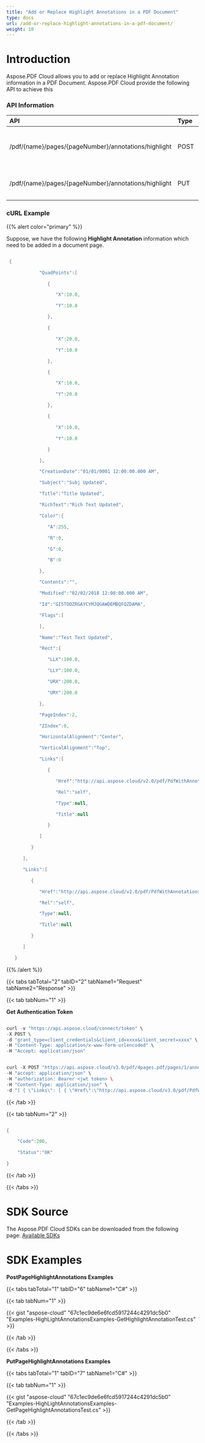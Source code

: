 ```yaml
---
title: "Add or Replace Highlight Annotations in a PDF Document"
type: docs
url: /add-or-replace-highlight-annotations-in-a-pdf-document/
weight: 10
---
```


# **Introduction**
Aspose.PDF Cloud allows you to add or replace Highlight Annotation information in a PDF Document. Aspose.PDF Cloud provide the following API to achieve this
### **API Information**

|**API**|**Type**|**Description**|**Swagger Link**|
| :- | :- | :- | :- |
|/pdf/{name}/pages/{pageNumber}/annotations/highlight|POST|Add document page highlight annotations.|[PostPageHighlightAnnotations](https://apireference.aspose.cloud/pdf/#/Annotations/PostPageHighlightAnnotations)|
|/pdf/{name}/pages/{pageNumber}/annotations/highlight|PUT|Replace document highlight annotation|[PutHighlightAnnotation](https://apireference.aspose.cloud/pdf/#/Annotations/PutHighlightAnnotation)|
### **cURL Example**
{{% alert color="primary" %}} 

Suppose, we have the following **Highlight Annotation** information which need to be added in a document page.

```java

 {

            "QuadPoints":[

               {

                  "X":10.0,

                  "Y":10.0

               },

               {

                  "X":20.0,

                  "Y":10.0

               },

               {

                  "X":10.0,

                  "Y":20.0

               },

               {

                  "X":10.0,

                  "Y":10.0

               }

            ],

            "CreationDate":"01/01/0001 12:00:00.000 AM",

            "Subject":"Subj Updated",

            "Title":"Title Updated",

            "RichText":"Rich Text Updated",

            "Color":{

               "A":255,

               "R":0,

               "G":0,

               "B":0

            },

            "Contents":"",

            "Modified":"02/02/2018 12:00:00.000 AM",

            "Id":"GI5TOOZRGAYCYMJQGAWDEMBQFQZDAMA",

            "Flags":[

            ],

            "Name":"Test Text Updated",

            "Rect":{

               "LLX":100.0,

               "LLY":100.0,

               "URX":200.0,

               "URY":200.0

            },

            "PageIndex":2,

            "ZIndex":0,

            "HorizontalAlignment":"Center",

            "VerticalAlignment":"Top",

            "Links":[

               {

                  "Href":"http://api.aspose.cloud/v2.0/pdf/PdfWithAnnotations.pdf/pages/2/annotations/GI5TOOZRGAYCYMJQGAWDEMBQFQZDAMA",

                  "Rel":"self",

                  "Type":null,

                  "Title":null

               }

            ]

         }

      ],

      "Links":[

         {

            "Href":"http://api.aspose.cloud/v2.0/pdf/PdfWithAnnotations.pdf/pages/2/annotations/GI5TOOZRGAYCYMJQGAWDEMBQFQZDAMA",

            "Rel":"self",

            "Type":null,

            "Title":null

         }

      ]

   }

```

{{% /alert %}} 

{{< tabs tabTotal="2" tabID="2" tabName1="Request" tabName2="Response" >}}

{{< tab tabNum="1" >}}

**Get Authentication Token**

```java

curl -v "https://api.aspose.cloud/connect/token" \
-X POST \
-d "grant_type=client_credentials&client_id=xxxx&client_secret=xxxx" \
-H "Content-Type: application/x-www-form-urlencoded" \
-H "Accept: application/json"

```

```java

curl -X POST "https://api.aspose.cloud/v3.0/pdf/4pages.pdf/pages/1/annotations/highlight" \
-H "accept: application/json" \
-H "authorization: Bearer <jwt token> \
-H "Content-Type: application/json" \
-d "[ { \"Links\": [ { \"Href\":\"http://api.aspose.cloud/v3.0/pdf/PdfWithAnnotations.pdf/pages/2/annotations/GI5TCMB3GY3SYMZVGIWDCMZZFQZTMNY\", \"Rel\": \"self\", \"Type\": \"string\", \"Title\": \"string\" } ], \"Color\": { \"A\": 255, \"R\": 139, \"G\": 30, \"B\": 0 }, \"Contents\": \"string\", \"Modified\":\"02/25/2011 01:41:43.000 PM\", \"Id\":\"GI5TCMB3GY3SYMZVGIWDCMZZFQZTMNY\", \"Flags\": [ \"Default\" ], \"Name\": \"highlight_annot\", \"Rect\":{ \"LLX\": 259.27580539703365, \"LLY\": 743.4707997894287, \"URX\": 332.26148873138425, \"URY\": 765.5148007965088 }, \"PageIndex\": 1, \"ZIndex\": 1, \"HorizontalAlignment\": \"None\", \"VerticalAlignment\": \"None\", \"CreationDate\":\"02/25/2011 01:41:43.000 PM\", \"Subject\": \"Strikeout Annotation\", \"Title\": \"Sample text\", \"RichText\": \"Sample text\", \"QuadPoints\": [ { \"X\": 100, \"Y\": 200 } ] }]"

```

{{< /tab >}}

{{< tab tabNum="2" >}}

```java

{

	"Code":200,

   	"Status":"OK"

}

```

{{< /tab >}}

{{< /tabs >}}
# **SDK Source**
The Aspose.PDF Cloud SDKs can be downloaded from the following page: [Available SDKs](/pdf/available-sdks/)
# **SDK Examples**
**PostPageHighlightAnnotations Examples**

{{< tabs tabTotal="1" tabID="6" tabName1="C#" >}}

{{< tab tabNum="1" >}}

{{< gist "aspose-cloud" "67c1ec9de6e6fcd5917244c4291dc5b0" "Examples-HighLightAnnotationsExamples-GetHighlightAnnotationTest.cs" >}}

{{< /tab >}}

{{< /tabs >}}

**PutPageHighlightAnnotations Examples**

{{< tabs tabTotal="1" tabID="7" tabName1="C#" >}}

{{< tab tabNum="1" >}}

{{< gist "aspose-cloud" "67c1ec9de6e6fcd5917244c4291dc5b0" "Examples-HighLightAnnotationsExamples-GetPageHighlightAnnotationsTest.cs" >}}

{{< /tab >}}

{{< /tabs >}}





